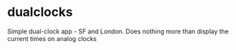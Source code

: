 # dualclocks
Simple dual-clock app - SF and London.  Does nothing more than display the current times on analog clocks
